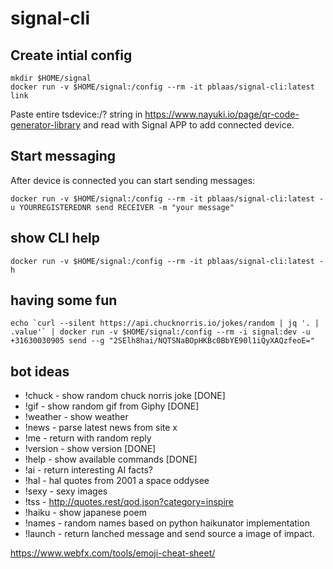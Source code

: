 # signal-cli


## Create intial config
```
mkdir $HOME/signal
docker run -v $HOME/signal:/config --rm -it pblaas/signal-cli:latest link
```


Paste entire tsdevice:/? string in https://www.nayuki.io/page/qr-code-generator-library and read with Signal APP to add connected device.

## Start messaging
After device is connected you can start sending messages:
```
docker run -v $HOME/signal:/config --rm -it pblaas/signal-cli:latest -u YOURREGISTEREDNR send RECEIVER -m "your message"
```


## show CLI help
```
docker run -v $HOME/signal:/config --rm -it pblaas/signal-cli:latest -h
```

## having some fun
```
echo `curl --silent https://api.chucknorris.io/jokes/random | jq '. | .value'` | docker run -v $HOME/signal:/config --rm -i signal:dev -u +31630030905 send --g "2SElh8hai/NQTSNaBOpHKBc0BbYE90l1iQyXAQzfeoE="
```

## bot ideas
* !chuck - show random chuck norris joke [DONE]
* !gif  - show random gif from Giphy [DONE]
* !weather - show weather 
* !news - parse latest news from site x
* !me - return with random reply 
* !version - show version [DONE]
* !help - show available commands [DONE]
* !ai - return interesting AI facts?
* !hal - hal quotes from 2001 a space oddysee
* !sexy - sexy images
* !tss - http://quotes.rest/qod.json?category=inspire
* !haiku - show japanese poem
* !names - random names based on python haikunator implementation
* !launch - return lanched message and send source a image of impact.

https://www.webfx.com/tools/emoji-cheat-sheet/